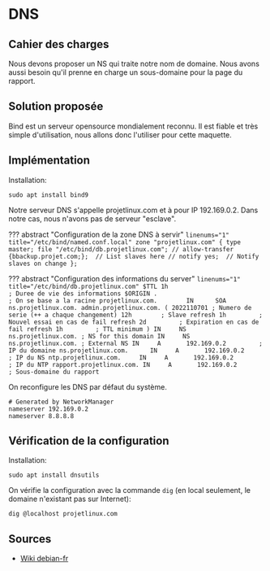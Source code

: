 # DNS
 
## Cahier des charges
 
Nous devons proposer un NS qui traite notre nom de domaine.
Nous avons aussi besoin qu'il prenne en charge un sous-domaine pour la page du rapport.
 
## Solution proposée
 
Bind est un serveur opensource mondialement reconnu.
Il est fiable et très simple d'utilisation, nous allons donc l'utiliser pour cette maquette.
 
## Implémentation
 
Installation:
 
```
sudo apt install bind9
```
 Notre serveur DNS s'appelle projetlinux.com et à pour IP 192.169.0.2. 
 Dans notre cas, nous n'avons pas de serveur "esclave".

??? abstract "Configuration de la zone DNS à servir"
    ``` linenums="1" title="/etc/bind/named.conf.local"
    zone "projetlinux.com" {
        type master;
        file "/etc/bind/db.projetlinux.com";
        // allow-transfer {bbackup.projet.com;};  // List slaves here
        // notify yes;  // Notify slaves on change
    };
    ```
 
??? abstract "Configuration des informations du server"
    ``` linenums="1" title="/etc/bind/db.projetlinux.com"
    $TTL 1h                                    ; Duree de vie des informations
    $ORIGIN .                                  ; On se base a la racine
    projetlinux.com.        IN      SOA   ns.projetlinux.com. admin.projetlinux.com. (
                                    2022110701 ; Numero de serie (++ a chaque changement)
                                    12h        ; Slave refresh
                                    1h         ; Nouvel essai en cas de fail refresh
                                    2d         ; Expiration en cas de fail refresh
                                    1h         ; TTL minimum
    )
                             IN     NS      ns.projetlinux.com. ; NS for this domain
                             IN     NS      ns.projetlinux.com. ; External NS
                             IN     A       192.169.0.2         ; IP du domaine
    ns.projetlinux.com.      IN     A       192.169.0.2         ; IP du NS
    ntp.projetlinux.com.     IN     A       192.169.0.2         ; IP du NTP
    rapport.projetlinux.com. IN     A       192.169.0.2         ; Sous-domaine du rapport
    ```
 
On reconfigure les DNS par défaut du système.
 
```linenums="1" title="/etc/resolv.conf"
# Generated by NetworkManager
nameserver 192.169.0.2
nameserver 8.8.8.8
```
 
## Vérification de la configuration
 
Installation:
 
```
sudo apt install dnsutils
```
 
On vérifie la configuration avec la commande `dig` (en local seulement, le domaine n'existant pas sur Internet):
 
```
dig @localhost projetlinux.com
```
 
## Sources
 
 - [Wiki debian-fr](https://wiki.debian.org/fr/Bind9)
 
 


